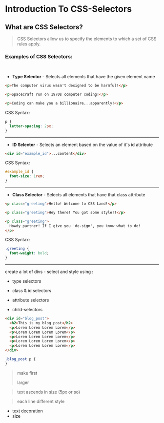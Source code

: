 # Introduction To CSS-Selectors

## What are CSS Selectors?

> CSS Selectors allow us to specify the elements to which a set of CSS rules apply.

### Examples of CSS Selectors:

&nbsp;

- **Type Selector** - Selects all elements that have the given element name

```html
<p>The computer virus wasn't designed to be harmful!</p>

<p>Spacecraft run on 1970s computer coding!</p>

<p>Coding can make you a billionaire...apparently!</p>
```

CSS Syntax:

```css
p {
  letter-spacing: 2px;
}
```

---

- **ID Selector** - Selects an element based on the value of it's id attribute

```html
<div id="example_id">...content</div>
```

CSS Syntax:

```css
#example_id {
  font-size: 1rem;
}
```

---

- **Class Selector** - Selects all elements that have that class attribute

```html
<p class="greeting">Hello! Welcome to CSS Land!</p>

<p class="greeting">Hey there! You got some style!!</p>

<p class="greeting">
  Howdy partner! If I give you 'de-sign', you know what to do!
</p>
```

CSS Syntax:

```css
.greeting {
  font-weight: bold;
}
```

---

create a lot of divs - select and style using :

- type selectors

- class & id selectors

- attribute selectors

- child-selectors

```html
<div id="blog_post">
  <h2>This is my blog post</h2>
  <p>Lorem Lorem Lorem Lorem</p>
  <p>Lorem Lorem Lorem Lorem</p>
  <p>Lorem Lorem Lorem Lorem</p>
  <p>Lorem Lorem Lorem Lorem</p>
  <p>Lorem Lorem Lorem Lorem</p>
</div>
```

```css
.blog_post p {
}
```

> make first <p> larger

> text ascends in size (5px or so)

> each line different style

- text decoration
- size
